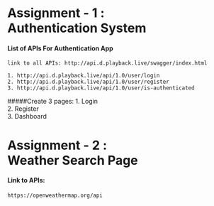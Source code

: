# Assignment - 1 : <br/>Authentication System
#### List of APIs For Authentication App
    link to all APIs: http://api.d.playback.live/swagger/index.html

    1. http://api.d.playback.live/api/1.0/user/login
    2. http://api.d.playback.live/api/1.0/user/register
    3. http://api.d.playback.live/api/1.0/user/is-authenticated

#####Create 3 pages: 
    1. Login<br>
    2. Register <br>
    3. Dashboard<br>
 
 # Assignment - 2 : <br/> Weather Search Page
 #### Link to APIs:
    https://openweathermap.org/api
 
 